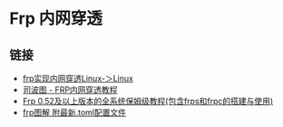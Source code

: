# Frp 内网穿透

## 链接

* [frp实现内网穿透Linux-＞Linux](https://blog.csdn.net/weixin_49764009/article/details/122018688)
* [司波图 - FRP内网穿透教程](https://www.bilibili.com/video/BV1J74117714/)
* [Frp 0.52及以上版本的全系统保姆级教程(包含frps和frpc的搭建与使用)](https://blog.hoshiroko.com/archives/37f497acabc8/#frpc-toml)
* [frp图解 附最新.toml配置文件](https://www.cnblogs.com/cenima/p/17849921.html)
